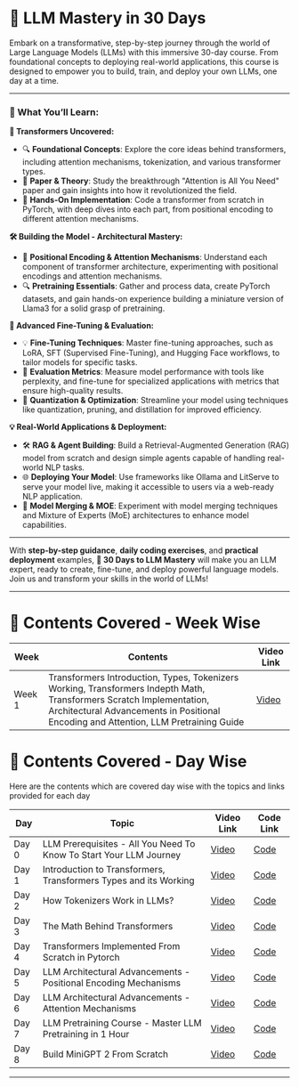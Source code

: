 # 🚀 LLM Mastery in 30 Days


Embark on a transformative, step-by-step journey through the world of Large Language Models (LLMs) with this immersive 30-day course. From foundational concepts to deploying real-world applications, this course is designed to empower you to build, train, and deploy your own LLMs, one day at a time.

---

### **🌟 What You’ll Learn:**

**🧠 Transformers Uncovered:**
- 🔍 **Foundational Concepts**: Explore the core ideas behind transformers, including attention mechanisms, tokenization, and various transformer types.
- 📜 **Paper & Theory**: Study the breakthrough "Attention is All You Need" paper and gain insights into how it revolutionized the field.
- 🔧 **Hands-On Implementation**: Code a transformer from scratch in PyTorch, with deep dives into each part, from positional encoding to different attention mechanisms.

**🛠️ Building the Model - Architectural Mastery:**
- 🎯 **Positional Encoding & Attention Mechanisms**: Understand each component of transformer architecture, experimenting with positional encodings and attention mechanisms.
- 🔍 **Pretraining Essentials**: Gather and process data, create PyTorch datasets, and gain hands-on experience building a miniature version of Llama3 for a solid grasp of pretraining.

**🚀 Advanced Fine-Tuning & Evaluation:**
- 💡 **Fine-Tuning Techniques**: Master fine-tuning approaches, such as LoRA, SFT (Supervised Fine-Tuning), and Hugging Face workflows, to tailor models for specific tasks.
- 🧪 **Evaluation Metrics**: Measure model performance with tools like perplexity, and fine-tune for specialized applications with metrics that ensure high-quality results.
- 🔄 **Quantization & Optimization**: Streamline your model using techniques like quantization, pruning, and distillation for improved efficiency.

**💡 Real-World Applications & Deployment:**
- 🛠️ **RAG & Agent Building**: Build a Retrieval-Augmented Generation (RAG) model from scratch and design simple agents capable of handling real-world NLP tasks.
- 🌐 **Deploying Your Model**: Use frameworks like Ollama and LitServe to serve your model live, making it accessible to users via a web-ready NLP application.
- 🔄 **Model Merging & MOE**: Experiment with model merging techniques and Mixture of Experts (MoE) architectures to enhance model capabilities.

---

With **step-by-step guidance**, **daily coding exercises**, and **practical deployment** examples, **🚀 30 Days to LLM Mastery** will make you an LLM expert, ready to create, fine-tune, and deploy powerful language models. Join us and transform your skills in the world of LLMs!

---

# 📜 Contents Covered - Week Wise

| Week   | Contents  | Video Link | 
|--------|-----------|------------|
| Week 1 | Transformers Introduction, Types, Tokenizers Working, Transformers Indepth Math, Transformers Scratch Implementation, Architectural Advancements in Positional Encoding and Attention, LLM Pretraining Guide | [Video](https://youtu.be/xkv6GbMIe4g)


# 📜 Contents Covered - Day Wise

Here are the contents which are covered day wise with the topics and links provided for each day

| Day   | Topic                                                           | Video Link                                                                 | Code Link                                                                                             |
|-------|-----------------------------------------------------------------|---------------------------------------------------------------------------|------------------------------------------------------------------------------------------------------|
| Day 0 | LLM Prerequisites - All You Need To Know To Start Your LLM Journey | [Video](https://www.youtube.com/watch?v=aZePVtBHYhM)                    | [Code](https://github.com/Vasanth51430/LLM_Mastery_In_30_Days/tree/main/Day0)                        |
| Day 1 | Introduction to Transformers, Transformers Types and its Working | [Video](https://www.youtube.com/watch?v=-4OMIgNmeDc)                    | [Code](https://github.com/Vasanth51430/LLM_Mastery_In_30_Days/tree/main/Day1)                        |
| Day 2 | How Tokenizers Work in LLMs?                                    | [Video](https://www.youtube.com/watch?v=mlq5VblXNqk)                    | [Code](https://github.com/Vasanth51430/LLM_Mastery_In_30_Days/tree/main/Day2)                        |
| Day 3 | The Math Behind Transformers                                    | [Video](https://www.youtube.com/watch?v=Xos-JTRMvfY)                    | [Code](https://github.com/Vasanth51430/LLM_Mastery_In_30_Days/tree/main/Day3)                        |
| Day 4 | Transformers Implemented From Scratch in Pytorch                | [Video](https://www.youtube.com/watch?v=lB8oxvuE1-Q)                    | [Code](https://github.com/Vasanth51430/LLM_Mastery_In_30_Days/tree/main/Day4)                        |
| Day 5 | LLM Architectural Advancements - Positional Encoding Mechanisms | [Video](https://www.youtube.com/watch?v=ktdVRiDkWM4)                    | [Code](https://github.com/Vasanth51430/LLM_Mastery_In_30_Days/tree/main/Day5)                        |
| Day 6 | LLM Architectural Advancements - Attention Mechanisms           | [Video](https://www.youtube.com/watch?v=k4FSaLTolME)                    | [Code](https://github.com/Vasanth51430/LLM_Mastery_In_30_Days/tree/main/Day6)                        |
| Day 7 | LLM Pretraining Course - Master LLM Pretraining in 1 Hour       | [Video](https://www.youtube.com/watch?v=21EejfdJYIU)                    | [Code](https://github.com/Vasanth51430/LLM_Mastery_In_30_Days/tree/main/Day7)                        |
| Day 8 | Build MiniGPT 2 From Scratch                                    | [Video](https://www.youtube.com/watch?v=H3PY4gUEkd8)                    | [Code](https://github.com/Vasanth51430/LLM_Mastery_In_30_Days/tree/main/Day8)                        |

---
